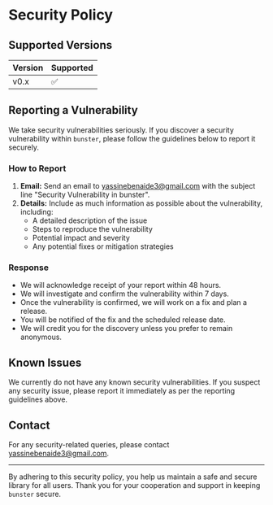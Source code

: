 # Security Policy

## Supported Versions

| Version | Supported          |
| ------- | ------------------ |
| v0.x    | :white_check_mark: |

## Reporting a Vulnerability

We take security vulnerabilities seriously. If you discover a security vulnerability within `bunster`, please follow the guidelines below to report it securely.

### How to Report

1. **Email:** Send an email to [yassinebenaide3@gmail.com](mailto:yassinebenaide3@gmail.com) with the subject line "Security Vulnerability in bunster".
2. **Details:** Include as much information as possible about the vulnerability, including:
   - A detailed description of the issue
   - Steps to reproduce the vulnerability
   - Potential impact and severity
   - Any potential fixes or mitigation strategies

### Response

- We will acknowledge receipt of your report within 48 hours.
- We will investigate and confirm the vulnerability within 7 days.
- Once the vulnerability is confirmed, we will work on a fix and plan a release.
- You will be notified of the fix and the scheduled release date.
- We will credit you for the discovery unless you prefer to remain anonymous.

## Known Issues

We currently do not have any known security vulnerabilities. If you suspect any security issue, please report it immediately as per the reporting guidelines above.

## Contact

For any security-related queries, please contact [yassinebenaide3@gmail.com](mailto:yassinebenaide3@gmail.com).

---

By adhering to this security policy, you help us maintain a safe and secure library for all users. Thank you for your cooperation and support in keeping `bunster` secure.
